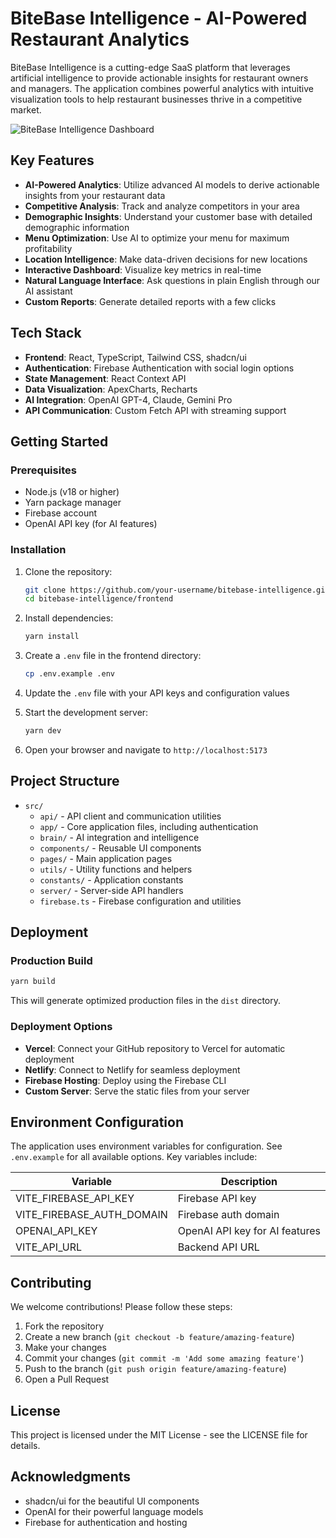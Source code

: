 # BiteBase Intelligence - AI-Powered Restaurant Analytics

BiteBase Intelligence is a cutting-edge SaaS platform that leverages artificial intelligence to provide actionable insights for restaurant owners and managers. The application combines powerful analytics with intuitive visualization tools to help restaurant businesses thrive in a competitive market.

![BiteBase Intelligence Dashboard](https://via.placeholder.com/800x450?text=BiteBase+Intelligence+Dashboard)

## Key Features

- **AI-Powered Analytics**: Utilize advanced AI models to derive actionable insights from your restaurant data
- **Competitive Analysis**: Track and analyze competitors in your area
- **Demographic Insights**: Understand your customer base with detailed demographic information
- **Menu Optimization**: Use AI to optimize your menu for maximum profitability
- **Location Intelligence**: Make data-driven decisions for new locations
- **Interactive Dashboard**: Visualize key metrics in real-time
- **Natural Language Interface**: Ask questions in plain English through our AI assistant
- **Custom Reports**: Generate detailed reports with a few clicks

## Tech Stack

- **Frontend**: React, TypeScript, Tailwind CSS, shadcn/ui
- **Authentication**: Firebase Authentication with social login options
- **State Management**: React Context API
- **Data Visualization**: ApexCharts, Recharts
- **AI Integration**: OpenAI GPT-4, Claude, Gemini Pro
- **API Communication**: Custom Fetch API with streaming support

## Getting Started

### Prerequisites

- Node.js (v18 or higher)
- Yarn package manager
- Firebase account
- OpenAI API key (for AI features)

### Installation

1. Clone the repository:
   ```bash
   git clone https://github.com/your-username/bitebase-intelligence.git
   cd bitebase-intelligence/frontend
   ```

2. Install dependencies:
   ```bash
   yarn install
   ```

3. Create a `.env` file in the frontend directory:
   ```bash
   cp .env.example .env
   ```

4. Update the `.env` file with your API keys and configuration values

5. Start the development server:
   ```bash
   yarn dev
   ```

6. Open your browser and navigate to `http://localhost:5173`

## Project Structure

- `src/`
  - `api/` - API client and communication utilities
  - `app/` - Core application files, including authentication
  - `brain/` - AI integration and intelligence
  - `components/` - Reusable UI components
  - `pages/` - Main application pages
  - `utils/` - Utility functions and helpers
  - `constants/` - Application constants
  - `server/` - Server-side API handlers
  - `firebase.ts` - Firebase configuration and utilities

## Deployment

### Production Build

```bash
yarn build
```

This will generate optimized production files in the `dist` directory.

### Deployment Options

- **Vercel**: Connect your GitHub repository to Vercel for automatic deployment
- **Netlify**: Connect to Netlify for seamless deployment
- **Firebase Hosting**: Deploy using the Firebase CLI
- **Custom Server**: Serve the static files from your server

## Environment Configuration

The application uses environment variables for configuration. See `.env.example` for all available options. Key variables include:

| Variable | Description |
|----------|-------------|
| VITE_FIREBASE_API_KEY | Firebase API key |
| VITE_FIREBASE_AUTH_DOMAIN | Firebase auth domain |
| OPENAI_API_KEY | OpenAI API key for AI features |
| VITE_API_URL | Backend API URL |

## Contributing

We welcome contributions! Please follow these steps:

1. Fork the repository
2. Create a new branch (`git checkout -b feature/amazing-feature`)
3. Make your changes
4. Commit your changes (`git commit -m 'Add some amazing feature'`)
5. Push to the branch (`git push origin feature/amazing-feature`)
6. Open a Pull Request

## License

This project is licensed under the MIT License - see the LICENSE file for details.

## Acknowledgments

- shadcn/ui for the beautiful UI components
- OpenAI for their powerful language models
- Firebase for authentication and hosting
